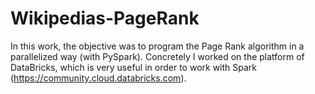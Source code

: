 # Wikipedias-PageRank
In this work, the objective was to program the Page Rank algorithm in a parallelized way (with PySpark).
Concretely I worked on the platform of DataBricks, which is very useful in order to work with Spark (https://community.cloud.databricks.com).
